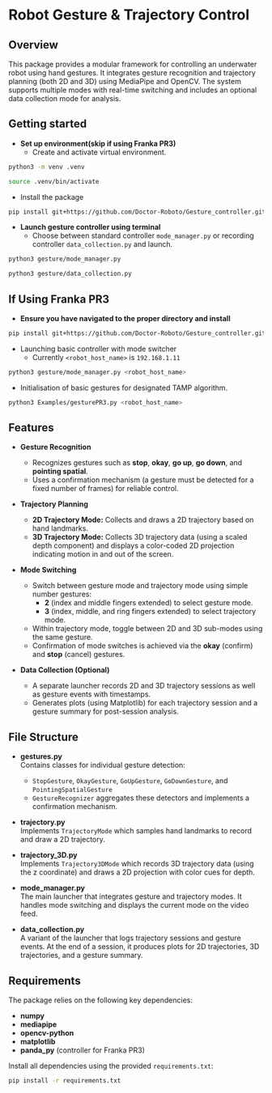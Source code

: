 # Robot Gesture & Trajectory Control

## Overview

This package provides a modular framework for controlling an underwater robot using hand gestures. It integrates gesture recognition and trajectory planning (both 2D and 3D) using MediaPipe and OpenCV. The system supports multiple modes with real-time switching and includes an optional data collection mode for analysis.

## Getting started

- **Set up environment(skip if using Franka PR3)**
  - Create and activate virtual environment.
```bash
python3 -m venv .venv
```
```bash
source .venv/bin/activate
```
- Install the package 
```bash
pip install git+https://github.com/Doctor-Roboto/Gesture_controller.git
```
- **Launch gesture controller using terminal**
    - Choose between standard controller `mode_manager.py` or recording controller `data_collection.py` and launch. 
```bash
python3 gesture/mode_manager.py
```
```bash
python3 gesture/data_collection.py
```

  
## If Using Franka PR3
- **Ensure you have navigated to the proper directory and install**
```bash
pip install git+https://github.com/Doctor-Roboto/Gesture_controller.git
```
- Launching basic controller with mode switcher
  - Currently `<robot_host_name>` is `192.168.1.11`
```bash
python3 gesture/mode_manager.py <robot_host_name>
```
  - Initialisation of basic gestures for designated TAMP algorithm.
```bash
python3 Examples/gesturePR3.py <robot_host_name>
```

## Features

- **Gesture Recognition**
  - Recognizes gestures such as **stop**, **okay**, **go up**, **go down**, and **pointing spatial**.
  - Uses a confirmation mechanism (a gesture must be detected for a fixed number of frames) for reliable control.

- **Trajectory Planning**
  - **2D Trajectory Mode:** Collects and draws a 2D trajectory based on hand landmarks.
  - **3D Trajectory Mode:** Collects 3D trajectory data (using a scaled depth component) and displays a color-coded 2D projection indicating motion in and out of the screen.

- **Mode Switching**
  - Switch between gesture mode and trajectory mode using simple number gestures:
    - **2** (index and middle fingers extended) to select gesture mode.
    - **3** (index, middle, and ring fingers extended) to select trajectory mode.
  - Within trajectory mode, toggle between 2D and 3D sub-modes using the same gesture.
  - Confirmation of mode switches is achieved via the **okay** (confirm) and **stop** (cancel) gestures.

- **Data Collection (Optional)**
  - A separate launcher records 2D and 3D trajectory sessions as well as gesture events with timestamps.
  - Generates plots (using Matplotlib) for each trajectory session and a gesture summary for post-session analysis.

## File Structure

- **gestures.py**  
  Contains classes for individual gesture detection:
  - `StopGesture`, `OkayGesture`, `GoUpGesture`, `GoDownGesture`, and `PointingSpatialGesture`
  - `GestureRecognizer` aggregates these detectors and implements a confirmation mechanism.

- **trajectory.py**  
  Implements `TrajectoryMode` which samples hand landmarks to record and draw a 2D trajectory.

- **trajectory_3D.py**  
  Implements `Trajectory3DMode` which records 3D trajectory data (using the z coordinate) and draws a 2D projection with color cues for depth.

- **mode_manager.py**  
  The main launcher that integrates gesture and trajectory modes. It handles mode switching and displays the current mode on the video feed.

- **data_collection.py**  
  A variant of the launcher that logs trajectory sessions and gesture events. At the end of a session, it produces plots for 2D trajectories, 3D trajectories, and a gesture summary.

## Requirements

The package relies on the following key dependencies:

- **numpy**
- **mediapipe**
- **opencv-python**
- **matplotlib**
- **panda_py** (controller for Franka PR3)

Install all dependencies using the provided `requirements.txt`:

```bash
pip install -r requirements.txt
